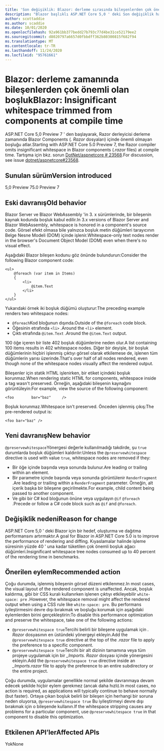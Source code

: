 ```yaml
---
title: 'Son değişiklik: Blazor: derleme sırasında bileşenlerden çok önemli olan boşluk'
description: "Blazor başlıklı ASP.NET Core 5,0 ' deki Son değişiklik hakkında bilgi edinin: derleme zamanında bileşenden kırpılan önemli boşluk"
author: scottaddie
ms.author: scaddie
ms.date: 10/01/2020
ms.openlocfilehash: 92a961bb377bedd27b793c77d4be31ce52179ee2
ms.sourcegitcommit: d8020797a6657d0fbbdff362b80300815f682f94
ms.translationtype: MT
ms.contentlocale: tr-TR
ms.lasthandoff: 11/24/2020
ms.locfileid: "95761661"
---
```

# <a name="blazor-insignificant-whitespace-trimmed-from-components-at-compile-time"></a><span data-ttu-id="f387b-103">Blazor: derleme zamanında bileşenlerden çok önemli olan boşluk</span><span class="sxs-lookup"><span data-stu-id="f387b-103">Blazor: Insignificant whitespace trimmed from components at compile time</span></span>

<span data-ttu-id="f387b-104">ASP.NET Core 5,0 Preview 7 ' den başlayarak, Razor derleyicisi derleme zamanında Blazor Components (*. Razor* dosyaları) içinde önemli olmayan boşluğu atlar.</span><span class="sxs-lookup"><span data-stu-id="f387b-104">Starting with ASP.NET Core 5.0 Preview 7, the Razor compiler omits insignificant whitespace in Blazor components (*.razor* files) at compile time.</span></span> <span data-ttu-id="f387b-105">Tartışma için bkz. sorun [DotNet/aspnetcore # 23568](https://github.com/dotnet/aspnetcore/issues/23568).</span><span class="sxs-lookup"><span data-stu-id="f387b-105">For discussion, see issue [dotnet/aspnetcore#23568](https://github.com/dotnet/aspnetcore/issues/23568).</span></span>

## <a name="version-introduced"></a><span data-ttu-id="f387b-106">Sunulan sürüm</span><span class="sxs-lookup"><span data-stu-id="f387b-106">Version introduced</span></span>

<span data-ttu-id="f387b-107">5,0 Preview 7</span><span class="sxs-lookup"><span data-stu-id="f387b-107">5.0 Preview 7</span></span>

## <a name="old-behavior"></a><span data-ttu-id="f387b-108">Eski davranış</span><span class="sxs-lookup"><span data-stu-id="f387b-108">Old behavior</span></span>

<span data-ttu-id="f387b-109">Blazor Server ve Blazor WebAssembly 'in 3. x sürümlerinde, bir bileşenin kaynak kodunda boşluk kabul edilir.</span><span class="sxs-lookup"><span data-stu-id="f387b-109">In 3.x versions of Blazor Server and Blazor WebAssembly, whitespace is honored in a component's source code.</span></span> <span data-ttu-id="f387b-110">Görsel efekt olmasa bile yalnızca boşluk metin düğümleri tarayıcının Belge Nesne Modeli (DOM) içinde işlenir.</span><span class="sxs-lookup"><span data-stu-id="f387b-110">Whitespace-only text nodes render in the browser's Document Object Model (DOM) even when there's no visual effect.</span></span>

<span data-ttu-id="f387b-111">Aşağıdaki Blazor bileşen kodunu göz önünde bulundurun:</span><span class="sxs-lookup"><span data-stu-id="f387b-111">Consider the following Blazor component code:</span></span>

```razor
<ul>
    @foreach (var item in Items)
    {
        <li>
            @item.Text
        </li>
    }
</ul>
```

<span data-ttu-id="f387b-112">Yukarıdaki örnek iki boşluk düğümü oluşturur:</span><span class="sxs-lookup"><span data-stu-id="f387b-112">The preceding example renders two whitespace nodes:</span></span>

* <span data-ttu-id="f387b-113">`@foreach`Kod bloğunun dışında.</span><span class="sxs-lookup"><span data-stu-id="f387b-113">Outside of the `@foreach` code block.</span></span>
* <span data-ttu-id="f387b-114">Öğesinin etrafında `<li>` .</span><span class="sxs-lookup"><span data-stu-id="f387b-114">Around the `<li>` element.</span></span>
* <span data-ttu-id="f387b-115">Çıktı etrafında `@item.Text` .</span><span class="sxs-lookup"><span data-stu-id="f387b-115">Around the `@item.Text` output.</span></span>

<span data-ttu-id="f387b-116">100 öğe içeren bir liste 402 boşluk düğümlerine neden olur.</span><span class="sxs-lookup"><span data-stu-id="f387b-116">A list containing 100 items results in 402 whitespace nodes.</span></span> <span data-ttu-id="f387b-117">Diğer bir deyişle, bir boşluk düğümlerinin hiçbiri işlenmiş çıktıyı görsel olarak etkilemese de, işlenen tüm düğümlerin yarısı üzerinde.</span><span class="sxs-lookup"><span data-stu-id="f387b-117">That's over half of all nodes rendered, even though none of the whitespace nodes visually affect the rendered output.</span></span>

<span data-ttu-id="f387b-118">Bileşenler için statik HTML işlenirken, bir etiket içindeki boşluk korunmaz.</span><span class="sxs-lookup"><span data-stu-id="f387b-118">When rendering static HTML for components, whitespace inside a tag wasn't preserved.</span></span> <span data-ttu-id="f387b-119">Örneğin, aşağıdaki bileşenin kaynağını görüntüleyin:</span><span class="sxs-lookup"><span data-stu-id="f387b-119">For example, view the source of the following component:</span></span>

```razor
<foo        bar="baz"     />
```

<span data-ttu-id="f387b-120">Boşluk korunmaz.</span><span class="sxs-lookup"><span data-stu-id="f387b-120">Whitespace isn't preserved.</span></span> <span data-ttu-id="f387b-121">Önceden işlenmiş çıkış:</span><span class="sxs-lookup"><span data-stu-id="f387b-121">The pre-rendered output is:</span></span>

```razor
<foo bar="baz" />
```

## <a name="new-behavior"></a><span data-ttu-id="f387b-122">Yeni davranış</span><span class="sxs-lookup"><span data-stu-id="f387b-122">New behavior</span></span>

<span data-ttu-id="f387b-123">`@preservewhitespace`Yönergesi değerle kullanılmadığı takdirde, şu `true` durumlarda boşluk düğümleri kaldırılır:</span><span class="sxs-lookup"><span data-stu-id="f387b-123">Unless the `@preservewhitespace` directive is used with value `true`, whitespace nodes are removed if they:</span></span>

* <span data-ttu-id="f387b-124">Bir öğe içinde başında veya sonunda bulunur.</span><span class="sxs-lookup"><span data-stu-id="f387b-124">Are leading or trailing within an element.</span></span>
* <span data-ttu-id="f387b-125">Bir parametre içinde başında veya sonunda görüntülenir `RenderFragment` .</span><span class="sxs-lookup"><span data-stu-id="f387b-125">Are leading or trailing within a `RenderFragment` parameter.</span></span> <span data-ttu-id="f387b-126">Örneğin, alt içerik başka bir bileşene geçirilmekte.</span><span class="sxs-lookup"><span data-stu-id="f387b-126">For example, child content being passed to another component.</span></span>
* <span data-ttu-id="f387b-127">Ve gibi bir C# kod bloğunun önüne veya uygulayın `@if` `@foreach` .</span><span class="sxs-lookup"><span data-stu-id="f387b-127">Precede or follow a C# code block such as `@if` and `@foreach`.</span></span>

## <a name="reason-for-change"></a><span data-ttu-id="f387b-128">Değişiklik nedeni</span><span class="sxs-lookup"><span data-stu-id="f387b-128">Reason for change</span></span>

<span data-ttu-id="f387b-129">ASP.NET Core 5,0 ' deki Blazor için bir hedef, oluşturma ve dağıtma performansını artırmaktır.</span><span class="sxs-lookup"><span data-stu-id="f387b-129">A goal for Blazor in ASP.NET Core 5.0 is to improve the performance of rendering and diffing.</span></span> <span data-ttu-id="f387b-130">Kıyaslamalar halinde işleme süresinin yüzde 40 ' una kadar tüketilen çok önemli boşluk ağacı düğümleri.</span><span class="sxs-lookup"><span data-stu-id="f387b-130">Insignificant whitespace tree nodes consumed up to 40 percent of the rendering time in benchmarks.</span></span>

## <a name="recommended-action"></a><span data-ttu-id="f387b-131">Önerilen eylem</span><span class="sxs-lookup"><span data-stu-id="f387b-131">Recommended action</span></span>

<span data-ttu-id="f387b-132">Çoğu durumda, işlenmiş bileşenin görsel düzeni etkilenmez.</span><span class="sxs-lookup"><span data-stu-id="f387b-132">In most cases, the visual layout of the rendered component is unaffected.</span></span> <span data-ttu-id="f387b-133">Ancak, boşluk kaldırma, gibi bir CSS kuralı kullanırken işlenen çıktıyı etkileyebilir `white-space: pre` .</span><span class="sxs-lookup"><span data-stu-id="f387b-133">However, the whitespace removal might affect the rendered output when using a CSS rule like `white-space: pre`.</span></span> <span data-ttu-id="f387b-134">Bu performans iyileştirmesini devre dışı bırakmak ve boşluğu korumak için aşağıdaki eylemlerden birini gerçekleştirin:</span><span class="sxs-lookup"><span data-stu-id="f387b-134">To disable this performance optimization and preserve the whitespace, take one of the following actions:</span></span>

* <span data-ttu-id="f387b-135">`@preservewhitespace true`Tercihi belirli bir bileşene uygulamak için *. Razor* dosyasının en üstündeki yönergeyi ekleyin.</span><span class="sxs-lookup"><span data-stu-id="f387b-135">Add the `@preservewhitespace true` directive at the top of the *.razor* file to apply the preference to a specific component.</span></span>
* <span data-ttu-id="f387b-136">`@preservewhitespace true`Tercihi bir alt dizinin tamamına veya tüm projeye uygulamak için bir *_Imports. Razor* dosyası içinde yönergesini ekleyin.</span><span class="sxs-lookup"><span data-stu-id="f387b-136">Add the `@preservewhitespace true` directive inside an *_Imports.razor* file to apply the preference to an entire subdirectory or the entire project.</span></span>

<span data-ttu-id="f387b-137">Çoğu durumda, uygulamalar genellikle normal şekilde davranmaya devam edecek şekilde hiçbir eylem gerekmez (ancak daha hızlı).</span><span class="sxs-lookup"><span data-stu-id="f387b-137">In most cases, no action is required, as applications will typically continue to behave normally (but faster).</span></span> <span data-ttu-id="f387b-138">Ortaya çıkan boşluk belirli bir bileşen için herhangi bir soruna neden oluyorsa, `@preservewhitespace true` Bu iyileştirmeyi devre dışı bırakmak için o bileşende kullanın.</span><span class="sxs-lookup"><span data-stu-id="f387b-138">If the whitespace stripping causes any problems for a particular component, use `@preservewhitespace true` in that component to disable this optimization.</span></span>

## <a name="affected-apis"></a><span data-ttu-id="f387b-139">Etkilenen API’ler</span><span class="sxs-lookup"><span data-stu-id="f387b-139">Affected APIs</span></span>

<span data-ttu-id="f387b-140">Yok</span><span class="sxs-lookup"><span data-stu-id="f387b-140">None</span></span>

<!--

### Category

ASP.NET Core

### Affected APIs

Not detectable via API analysis

-->
